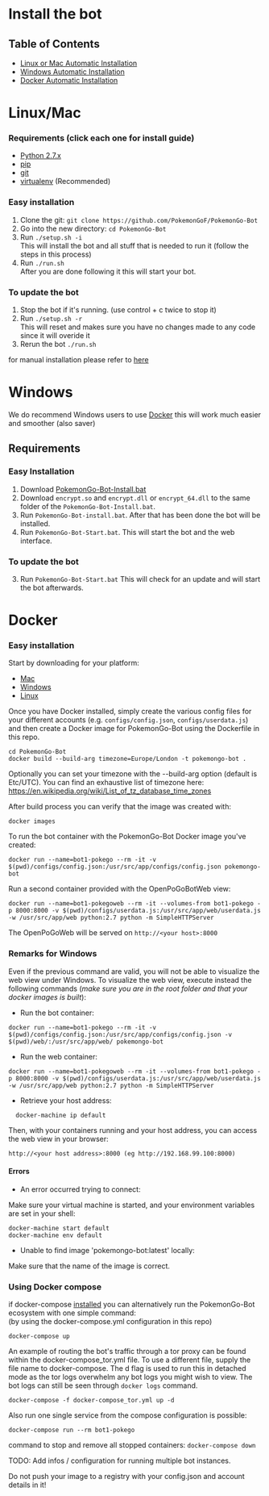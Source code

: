 # Install the bot
## Table of Contents
- [Linux or Mac Automatic Installation](#linuxmac)
- [Windows Automatic Installation](#windows)
- [Docker Automatic Installation](#docker)


# Linux/Mac
### Requirements (click each one for install guide)
- [Python 2.7.x](http://docs.python-guide.org/en/latest/starting/installation/)
- [pip](https://pip.pypa.io/en/stable/installing/)
- [git](https://git-scm.com/book/en/v2/Getting-Started-Installing-Git)
- [virtualenv](https://virtualenv.pypa.io/en/stable/installation/) (Recommended)

### Easy installation
1. Clone the git: `git clone https://github.com/PokemonGoF/PokemonGo-Bot`
2. Go into the new directory: `cd PokemonGo-Bot`
3. Run `./setup.sh -i`  
    This will install the bot and all stuff that is needed to run it (follow the steps in this process)
4. Run `./run.sh`  
    After you are done following it this will start your bot.

### To update the bot
1. Stop the bot if it's running. (use control + c twice to stop it)
2. Run `./setup.sh -r`  
    This will reset and makes sure you have no changes made to any code since it will overide it
3. Rerun the bot `./run.sh`

for manual installation please refer to [here](https://github.com/PokemonGoF/PokemonGo-Bot/blob/dev/docs/manual_installation.md)

# Windows
We do recommend Windows users to use [Docker](#docker) this will work much easier and smoother (also saver)

## Requirements

### Easy Installation
1. Download [PokemonGo-Bot-Install.bat](https://github.com/PokemonGoF/PokemonGo-Bot/blob/master/windows_bat/PokemonGo-Bot-Install.bat)
2. Download `encrypt.so` and `encrypt.dll` or `encrypt_64.dll` to the same folder of the `PokemonGo-Bot-Install.bat`.
3. Run `PokemonGo-Bot-install.bat`.
After that has been done the bot will be installed.
4. Run `PokemonGo-Bot-Start.bat`.
This will start the bot and the web interface.

### To update the bot
3. Run `PokemonGo-Bot-Start.bat`
This will check for an update and will start the bot afterwards.

# Docker

### Easy installation
Start by downloading for your platform:
- [Mac](https://www.docker.com/products/docker#/mac)
- [Windows](https://www.docker.com/products/docker#/windows)
- [Linux](https://www.docker.com/products/docker#/linux)

Once you have Docker installed, simply create the various config files for your different accounts (e.g. `configs/config.json`, `configs/userdata.js`) and then create a Docker image for PokemonGo-Bot using the Dockerfile in this repo.

```
cd PokemonGo-Bot
docker build --build-arg timezone=Europe/London -t pokemongo-bot .
```

Optionally you can set your timezone with the --build-arg option (default is Etc/UTC). You can find an exhaustive list of timezone here: https://en.wikipedia.org/wiki/List_of_tz_database_time_zones

After build process you can verify that the image was created with:

```
docker images
```

To run the bot container with the PokemonGo-Bot Docker image you've created:

```
docker run --name=bot1-pokego --rm -it -v $(pwd)/configs/config.json:/usr/src/app/configs/config.json pokemongo-bot
```

Run a second container provided with the OpenPoGoBotWeb view:

```
docker run --name=bot1-pokegoweb --rm -it --volumes-from bot1-pokego -p 8000:8000 -v $(pwd)/configs/userdata.js:/usr/src/app/web/userdata.js -w /usr/src/app/web python:2.7 python -m SimpleHTTPServer
```
The OpenPoGoWeb will be served on `http://<your host>:8000`

### Remarks for Windows

Even if the previous command are valid, you will not be able to visualize the web view under Windows. 
To visualize the web view, execute instead the following commands (*make sure you are in the root folder and that your docker images is built*):

- Run the bot container:

```
docker run --name=bot1-pokego --rm -it -v $(pwd)/configs/config.json:/usr/src/app/configs/config.json -v $(pwd)/web/:/usr/src/app/web/ pokemongo-bot
```

- Run the web container:

```
docker run --name=bot1-pokegoweb --rm -it --volumes-from bot1-pokego -p 8000:8000 -v $(pwd)/configs/userdata.js:/usr/src/app/web/userdata.js -w /usr/src/app/web python:2.7 python -m SimpleHTTPServer
```

- Retrieve your host address:

```
  docker-machine ip default
```

Then, with your containers running and your host address, you can access the web view in your browser:

`http://<your host address>:8000 (eg http://192.168.99.100:8000)`
 
 
#### Errors

- An error occurred trying to connect:

Make sure your virtual machine is started, and your environment variables are set in your shell:

```
docker-machine start default
docker-machine env default
```

- Unable to find image 'pokemongo-bot:latest' locally:

Make sure that the name of the image is correct.

### Using Docker compose

if docker-compose [installed](https://docs.docker.com/compose/install/) you can alternatively run the PokemonGo-Bot ecosystem with one simple command:  
(by using the docker-compose.yml configuration in this repo)

```
docker-compose up
```

An example of routing the bot's traffic through a tor proxy can be found within the docker-compose_tor.yml file. To use a different file, supply the file name to docker-compose. The d flag is used to run this in detached mode as the tor logs overwhelm any bot logs you might wish to view. The bot logs can still be seen through `docker logs` command.

```
docker-compose -f docker-compose_tor.yml up -d 
```

Also run one single service from the compose configuration is possible:

```
docker-compose run --rm bot1-pokego
```



command to stop and remove all stopped containers: `docker-compose down`

TODO: Add infos / configuration for running multiple bot instances.

Do not push your image to a registry with your config.json and account details in it!
